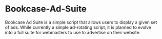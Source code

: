 Bookcase-Ad-Suite
=================

Bookcase Ad Suite is a simple script that allows users to display a given set of ads. While currently a simple ad-rotating script, it is planned to evolve into a full suite for webmasters to use to advertise on their website.